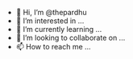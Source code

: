 - 👋 Hi, I’m @thepardhu
- 👀 I’m interested in ...
- 🌱 I’m currently learning ...
- 💞️ I’m looking to collaborate on ...
- 📫 How to reach me ...

<!---
thepardhu/thepardhu is a ✨ special ✨ repository because its `README.md` (this file) appears on your GitHub profile.
You can click the Preview link to take a look at your changes.
--->
